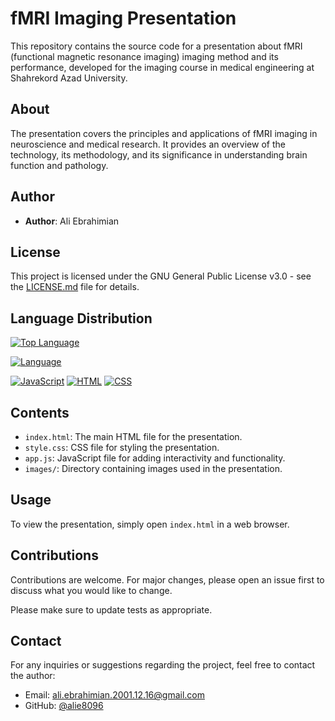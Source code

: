 # fMRI Imaging Presentation

This repository contains the source code for a presentation about fMRI (functional magnetic resonance imaging) imaging method and its performance, developed for the imaging course in medical engineering at Shahrekord Azad University.

## About

The presentation covers the principles and applications of fMRI imaging in neuroscience and medical research. It provides an overview of the technology, its methodology, and its significance in understanding brain function and pathology.

## Author

- **Author**: Ali Ebrahimian

## License

This project is licensed under the GNU General Public License v3.0 - see the [LICENSE.md](LICENSE) file for details.

<!-- ## Acknowledgements

Special thanks to [contributors](CONTRIBUTORS.md) who have contributed to this project. -->

## Language Distribution

[![Top Language](https://img.shields.io/github/languages/top/alie8096/fmri-immaging-course-presentation)](https://github.com/alie8096/fmri-immaging-course-presentation)

[![Language](https://img.shields.io/github/languages/count/alie8096/fmri-immaging-course-presentation)](https://github.com/alie8096/fmri-immaging-course-presentation)

[![JavaScript](https://img.shields.io/badge/JavaScript-323330?style=for-the-badge&logo=javascript&logoColor=F7DF1E)](https://github.com/alie8096/fmri-immaging-course-presentation)
[![HTML](https://img.shields.io/badge/HTML-239120?style=for-the-badge&logo=html5&logoColor=white)](https://github.com/alie8096/fmri-immaging-course-presentation)
[![CSS](https://img.shields.io/badge/CSS-1572B6?style=for-the-badge&logo=css3&logoColor=white)](https://github.com/alie8096/fmri-immaging-course-presentation)

## Contents

- `index.html`: The main HTML file for the presentation.
- `style.css`: CSS file for styling the presentation.
- `app.js`: JavaScript file for adding interactivity and functionality.
- `images/`: Directory containing images used in the presentation.

## Usage

To view the presentation, simply open `index.html` in a web browser.

## Contributions

Contributions are welcome. For major changes, please open an issue first to discuss what you would like to change.

Please make sure to update tests as appropriate.

## Contact

For any inquiries or suggestions regarding the project, feel free to contact the author:

- Email: [ali.ebrahimian.2001.12.16@gmail.com](mailto:ali.ebrahimian.2001.12.16@gmail.com)
- GitHub: [@alie8096](https://github.com/@alie8096)

